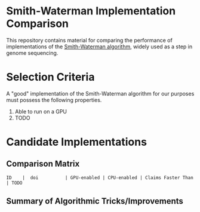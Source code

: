 Smith-Waterman Implementation Comparison
========================================

This repository contains material for comparing the performance of
implementations of the [Smith-Waterman
algorithm](https://en.wikipedia.org/wiki/Smith%E2%80%93Waterman_algorithm),
widely used as a step in genome sequencing.



Selection Criteria
========================================

A "good" implementation of the Smith-Waterman algorithm for our purposes must
possess the following properties.

  1. Able to run on a GPU
  2. TODO



Candidate Implementations
========================================

Comparison Matrix
-----------------

    ID    |  doi          | GPU-enabled | CPU-enabled | Claims Faster Than | TODO


Summary of Algorithmic Tricks/Improvements
------------------------------------------

